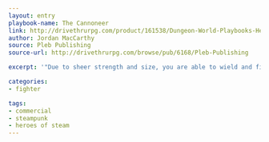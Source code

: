 ```yaml
---
layout: entry
playbook-name: The Cannoneer
link: http://drivethrurpg.com/product/161538/Dungeon-World-Playbooks-Heroes-of-Steam-Bundle
author: Jordan MacCarthy
source: Pleb Publishing
source-url: http://drivethrurpg.com/browse/pub/6168/Pleb-Publishing

excerpt: '"Due to sheer strength and size, you are able to wield and fire cannons with you bare hands."'

categories:
- fighter

tags:
- commercial
- steampunk
- heroes of steam
---
```

